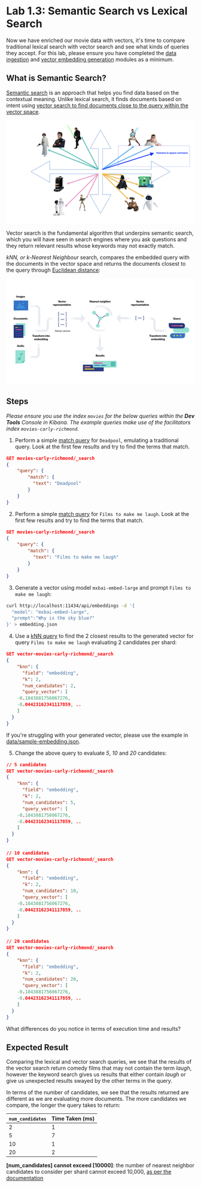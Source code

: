 # Lab 1.3: Semantic Search vs Lexical Search

Now we have enriched our movie data with vectors, it's time to compare traditional lexical search with vector search and see what kinds of queries they accept. For this lab, please ensure you have completed the [data ingestion](./1-data-ingestion) and [vector embedding generation](./2-vector-embeddings) modules as a minimum.

## What is Semantic Search?

[Semantic search](https://www.elastic.co/guide/en/elasticsearch/reference/current/semantic-search.html) is an approach that helps you find data based on the contextual meaning. Unlike lexical search, it finds documents based on intent using [vector search to find documents close to the query within the vector space](./2-vector-embeddings.md).

![Star Wars Sample Vector Space](./screenshots/3/lab-3-query-in-vector-space.png)

Vector search is the fundamental algorithm that underpins semantic search, which you will have seen in search engines where you ask questions and they return relevant results whose keywords may not exactly match. 

*kNN, or k-Nearest Neighbour* search, compares the embedded query with the documents in the vector space and returns the documents closest to the query through [Euclidean distance](https://en.wikipedia.org/wiki/Euclidean_distance):

![kNN search overview](./screenshots/3/lab-3-knn-search-overview.png)

## Steps

*Please ensure you use the index `movies` for the below queries within the **Dev Tools** Console in Kibana. The example queries make use of the facilitators index `movies-carly-richmond`.*

1. Perform a simple [match query](https://www.elastic.co/guide/en/elasticsearch/reference/current/query-dsl-match-query.html) for `Deadpool`, emulating a traditional query. Look at the first few results and try to find the terms that match. 

```json
GET movies-carly-richmond/_search
{
    "query": {
        "match": {
          "text": "Deadpool"
        }
    }
}
```

2. Perform a simple [match query](https://www.elastic.co/guide/en/elasticsearch/reference/current/query-dsl-match-query.html) for `Films to make me laugh`. Look at the first few results and try to find the terms that match. 

```json
GET movies-carly-richmond/_search
{
    "query": {
        "match": {
          "text": "Films to make me laugh"
        }
    }
}
```

3. Generate a vector using model `mxbai-embed-large` and prompt `Films to make me laugh`:

```zsh
curl http://localhost:11434/api/embeddings -d '{
  "model": "mxbai-embed-large",
  "prompt":"Why is the sky blue?"
}' > embedding.json
```

4. Use a [kNN query](https://www.elastic.co/guide/en/elasticsearch/reference/8.12/query-dsl-knn-query.html) to find the 2 closest results to the generated vector for query `Films to make me laugh` evaluating 2 candidates per shard:

```json
GET vector-movies-carly-richmond/_search
{
    "knn": {
      "field": "embedding",
      "k": 2,
      "num_candidates": 2,
      "query_vector": [
    -0.1843881756067276,
    -0.04423162341117859, ..
    ]
  }
}
```

If you're struggling with your generated vector, please use the example in [data/sample-embedding.json](../movie-rag/src/ingestion/data/sample-embedding.json).

5. Change the above query to evaluate *5*, *10* and *20* candidates: 

```json
// 5 candidates
GET vector-movies-carly-richmond/_search
{
    "knn": {
      "field": "embedding",
      "k": 2,
      "num_candidates": 5,
      "query_vector": [
    -0.1843881756067276,
    -0.04423162341117859, ..
    ]
  }
}

// 10 candidates
GET vector-movies-carly-richmond/_search
{
    "knn": {
      "field": "embedding",
      "k": 2,
      "num_candidates": 10,
      "query_vector": [
    -0.1843881756067276,
    -0.04423162341117859, ..
    ]
  }
}

// 20 candidates
GET vector-movies-carly-richmond/_search
{
    "knn": {
      "field": "embedding",
      "k": 2,
      "num_candidates": 20,
      "query_vector": [
    -0.1843881756067276,
    -0.04423162341117859, ..
    ]
  }
}
```

What differences do you notice in terms of execution time and results?

## Expected Result

Comparing the lexical and vector search queries, we see that the results of the vector search return comedy films that may not contain the term *laugh*, however the keyword search gives us results that either contain *laugh* or give us unexpected results swayed by the other terms in the query.

In terms of the number of candidates, we see that the results returned are different as we are evaluating more documents. The more candidates we compare, the longer the query takes to return: 
  
| `num_candidates` | Time Taken (ms) |
| ---------------- | --------------- |
| 2                | 1               |
| 5                | 7               |
| 10               | 1               |
| 20               | 2               |

**[num_candidates] cannot exceed [10000]**: the number of nearest neighbor candidates to consider per shard cannot exceed 10,000, [as per the documentation](https://www.elastic.co/guide/en/elasticsearch/reference/current/knn-search-api.html)